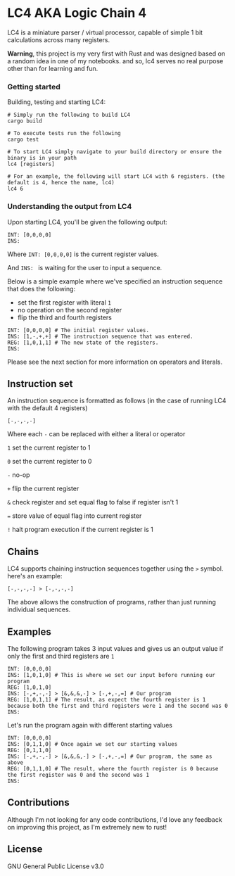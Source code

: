 # LC4 AKA Logic Chain 4

LC4 is a miniature parser / virtual processor, capable of simple 1 bit calculations across many registers.

**Warning**, this project is my very first with Rust and was designed based on a random idea in one of my notebooks.
and so, lc4 serves no real purpose other than for learning and fun.

### Getting started
Building, testing and starting LC4:
```
# Simply run the following to build LC4
cargo build

# To execute tests run the following
cargo test

# To start LC4 simply navigate to your build directory or ensure the binary is in your path
lc4 [registers]

# For an example, the following will start LC4 with 6 registers. (the default is 4, hence the name, lc4)
lc4 6
```

### Understanding the output from LC4

Upon starting LC4, you'll be given the following output:
```
INT: [0,0,0,0]
INS:
```
Where `INT: [0,0,0,0]` is the current register values.

And `INS: ` is waiting for the user to input a sequence.


Below is a simple example where we've specified an instruction sequence that does the following:
- set the first register with literal `1`
- no operation on the second register
- flip the third and fourth registers
```
INT: [0,0,0,0] # The initial register values.
INS: [1,-,+,+] # The instruction sequence that was entered.
REG: [1,0,1,1] # The new state of the registers.
INS:
```
Please see the next section for more information on operators and literals.

## Instruction set

An instruction sequence is formatted as follows (in the case of running LC4 with the default 4 registers)
```
[-,-,-,-]
```

Where each `-` can be replaced with either a literal or operator


`1` set the current register to 1

`0` set the current register to 0

`-` no-op

`+` flip the current register

`&` check register and set equal flag to false if register isn't 1

`=` store value of equal flag into current register

`!` halt program execution if the current register is 1

## Chains

LC4 supports chaining instruction sequences together using the `>` symbol. here's an example:
```
[-,-,-,-] > [-,-,-,-]
```
The above allows the construction of programs, rather than just running individual sequences.

## Examples

The following program takes 3 input values and gives us an output value if only the first and third registers are `1`
```
INT: [0,0,0,0]
INS: [1,0,1,0] # This is where we set our input before running our program
REG: [1,0,1,0]
INS: [-,+,-,-] > [&,&,&,-] > [-,+,-,=] # Our program
REG: [1,0,1,1] # The result, as expect the fourth register is 1 because both the first and third registers were 1 and the second was 0
INS:
```
Let's run the program again with different starting values
```
INT: [0,0,0,0]
INS: [0,1,1,0] # Once again we set our starting values
REG: [0,1,1,0]
INS: [-,+,-,-] > [&,&,&,-] > [-,+,-,=] # Our program, the same as above
REG: [0,1,1,0] # The result, where the fourth register is 0 because the first register was 0 and the second was 1
INS:
```

## Contributions

Although I'm not looking for any code contributions, I'd love any feedback on improving this project, as I'm extremely new to rust!

## License

GNU General Public License v3.0
